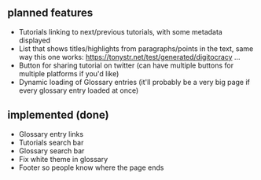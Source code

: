 
## planned features

*   Tutorials linking to next/previous tutorials, with some metadata displayed
*   List that shows titles/highlights from paragraphs/points in the text, same way this one works: https://tonystr.net/test/generated/digitocracy …
*   Button for sharing tutorial on twitter (can have multiple buttons for multiple platforms if you'd like)
*   Dynamic loading of Glossary entries (it'll probably be a very big page if every glossary entry loaded at once)


## implemented (done)

*   Glossary entry links
*   Tutorials search bar
*   Glossary search bar
*   Fix white theme in glossary
*   Footer so people know where the page ends
